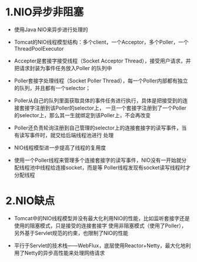 # 1.NIO异步非阻塞

- 使用Java NIO来异步进行处理的

- Tomcat的NIO线程模型结构：多个client，一个Acceptor，多个Poller，一个ThreadPoolExecutor

- Accepter是套接字接受线程（Socket Acceptor Thread），接受用户请求，并把请求封装为事件任务放入Poller
的队列中

- Poller套接字处理线程（Socket Poller Thread），每一个Poller内部都有独立的队列，并且都有一个selector；

- Poller从自己的队列里面获取具体的事件任务进行执行，具体是把接受到的连接套接字注册到该Poller的selector上，
一旦一个套接字注册到了一个Poller的selector上，那么其一生就绑定到该Poller上，不会再改变

- Poller还负责轮询注册到自己管理的selector上的连接套接字的读写事件，当有读写事件时，就交给后端线程池进行
处理

- NIO线程模型进一步提高了线程的复用度

- 使用一个Poller线程来管理多个连接套接字的读写事件，NIO没有一开始就分配线程池中线程给连接socket，而是等
Poller线程发现有socket读写线程时才分配线程

# 2.NIO缺点
- Tomcat中的NIO线程模型并没有最大化利用NIO的性能，比如监听套接字还是使用的阻塞模式，只是接受的连接套接字
使用非阻塞模式（使用了Poller），另外基于Servlet规范的约束，也限制了NIO的性能

- 平行于Servlet的技术栈——WebFlux，底层使用Reactor+Netty，最大化地利用了Netty的异步高性能来处理网络请求